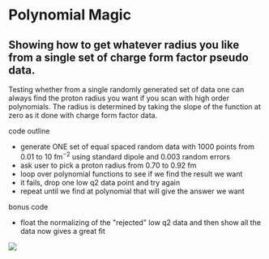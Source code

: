 # Polynomial Magic

## Showing how to get whatever radius you like from a single set of charge form factor pseudo data. 

Testing whether from a single randomly generated set of data one can always find the proton radius you want if you scan with
high order polynomials.  The radius is determined by taking the slope of the function at zero as it done with charge form
factor data.

code outline

* generate ONE set of equal spaced random data with 1000 points from 0.01 to 10 fm$^{-2}$ using standard dipole and 0.003 random errors
* ask user to pick a proton radius from 0.70 to 0.92 fm
* loop over polynomial functions to see if we find the result we want
* it fails, drop one low q2 data point and try again
* repeat until we find at polynomial that will give the answer we want

bonus code

* float the normalizing of the "rejected" low q2 data and then show all the data now gives a great fit

<img src="https://github.com/dhiginbotham/PolynomialMagic/blob/master/Figures/PolynomialMagic.pdf">
